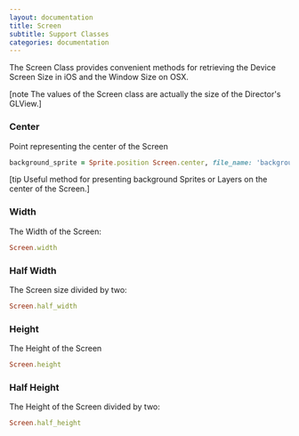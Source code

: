 ```yaml
---
layout: documentation
title: Screen
subtitle: Support Classes
categories: documentation
---
```


The Screen Class provides convenient methods for retrieving the Device Screen Size in iOS and the Window Size on OSX. 

[note The values of the Screen class are actually the size of the Director's GLView.]

### Center
Point representing the center of the Screen

```ruby
background_sprite = Sprite.position Screen.center, file_name: 'background.png'
```

[tip Useful method for presenting background Sprites or Layers on the center of the Screen.]

### Width
The Width of the Screen:

```ruby
Screen.width
```

### Half Width
The Screen size divided by two:

```ruby
Screen.half_width
```

### Height
The Height of the Screen

```ruby
Screen.height
```

### Half Height
The Height of the Screen divided by two:

```ruby
Screen.half_height
```